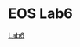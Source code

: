 # EOS Lab6

[Lab6](https://hackmd.io/U5qBjgN9RWOZnXd6jqDA7w?fbclid=IwAR1LOyQGNvfB-KsI3cqbHA5AFdBf4ibKVbclR-ErUt7WLwoh14AzJYuLULk)